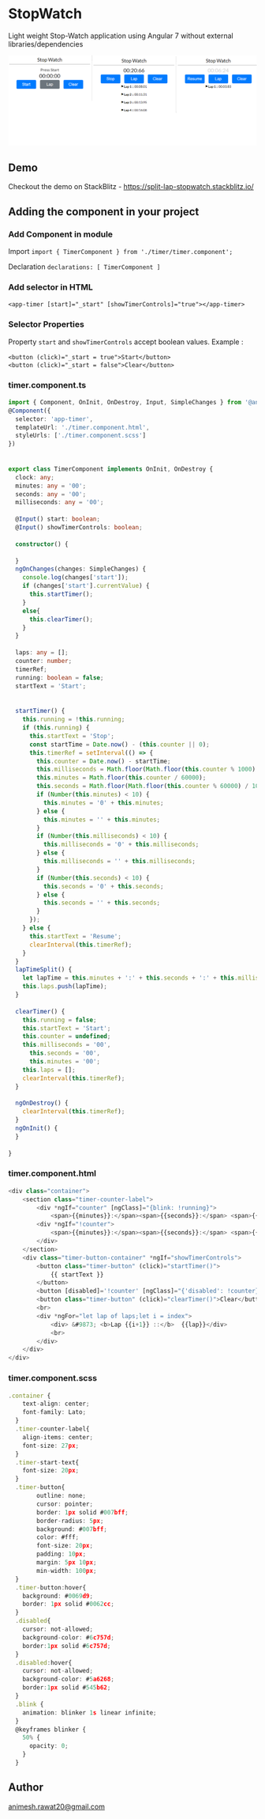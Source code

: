 # StopWatch

Light weight Stop-Watch application using Angular 7 without external libraries/dependencies

![alt text](img/stopwatch.png)

## Demo

Checkout the demo on StackBlitz - https://split-lap-stopwatch.stackblitz.io/ 

## Adding the component in your project

### Add Component in module
Import
`
import { TimerComponent } from './timer/timer.component';
`

Declaration
`
declarations: [
    TimerComponent
  ]
`

### Add selector in HTML
```
<app-timer [start]="_start" [showTimerControls]="true"></app-timer>
```
### Selector Properties
Property `start` and `showTimerControls` accept boolean values.
Example : 
```
<button (click)="_start = true">Start</button>
<button (click)="_start = false">Clear</button>
```
### timer.component.ts
``` typescript
import { Component, OnInit, OnDestroy, Input, SimpleChanges } from '@angular/core';
@Component({
  selector: 'app-timer',
  templateUrl: './timer.component.html',
  styleUrls: ['./timer.component.scss']
})


export class TimerComponent implements OnInit, OnDestroy {
  clock: any;
  minutes: any = '00';
  seconds: any = '00';
  milliseconds: any = '00';

  @Input() start: boolean;
  @Input() showTimerControls: boolean;

  constructor() {

  }
  ngOnChanges(changes: SimpleChanges) {
    console.log(changes['start']);
    if (changes['start'].currentValue) {
      this.startTimer();
    }
    else{
      this.clearTimer();
    }
  }

  laps: any = [];
  counter: number;
  timerRef;
  running: boolean = false;
  startText = 'Start';


  startTimer() {
    this.running = !this.running;
    if (this.running) {
      this.startText = 'Stop';
      const startTime = Date.now() - (this.counter || 0);
      this.timerRef = setInterval(() => {
        this.counter = Date.now() - startTime;
        this.milliseconds = Math.floor(Math.floor(this.counter % 1000) / 10).toFixed(0);
        this.minutes = Math.floor(this.counter / 60000);
        this.seconds = Math.floor(Math.floor(this.counter % 60000) / 1000).toFixed(0);
        if (Number(this.minutes) < 10) {
          this.minutes = '0' + this.minutes;
        } else {
          this.minutes = '' + this.minutes;
        }
        if (Number(this.milliseconds) < 10) {
          this.milliseconds = '0' + this.milliseconds;
        } else {
          this.milliseconds = '' + this.milliseconds;
        }
        if (Number(this.seconds) < 10) {
          this.seconds = '0' + this.seconds;
        } else {
          this.seconds = '' + this.seconds;
        }
      });
    } else {
      this.startText = 'Resume';
      clearInterval(this.timerRef);
    }
  }
  lapTimeSplit() {
    let lapTime = this.minutes + ':' + this.seconds + ':' + this.milliseconds;
    this.laps.push(lapTime);
  }

  clearTimer() {
    this.running = false;
    this.startText = 'Start';
    this.counter = undefined;
    this.milliseconds = '00',
      this.seconds = '00',
      this.minutes = '00';
    this.laps = [];
    clearInterval(this.timerRef);
  }

  ngOnDestroy() {
    clearInterval(this.timerRef);
  }
  ngOnInit() {
  }

}
```

### timer.component.html
``` typescript
<div class="container">
	<section class="timer-counter-label">
		<div *ngIf="counter" [ngClass]="{blink: !running}">
			<span>{{minutes}}:</span><span>{{seconds}}:</span> <span>{{milliseconds}}</span> </div>
		<div *ngIf="!counter">
			<span>{{minutes}}:</span><span>{{seconds}}:</span> <span>{{milliseconds}}</span>
		</div>
	</section>
	<div class="timer-button-container" *ngIf="showTimerControls">
		<button class="timer-button" (click)="startTimer()">
			{{ startText }}
		</button>
		<button [disabled]='!counter' [ngClass]="{'disabled': !counter}" class="timer-button" (click)="lapTimeSplit()">Lap</button>
		<button class="timer-button" (click)="clearTimer()">Clear</button>
		<br>
		<div *ngFor="let lap of laps;let i = index">
			<div> &#9873; <b>Lap {{i+1}} ::</b>  {{lap}}</div>
			<br>
		</div>
	</div>
</div>
```

### timer.component.scss
``` typescript
.container {
    text-align: center;
    font-family: Lato;
  }
  .timer-counter-label{
    align-items: center;
    font-size: 27px;
  }
  .timer-start-text{
    font-size: 20px;
  }
  .timer-button{
        outline: none;
        cursor: pointer;
        border: 1px solid #007bff;
        border-radius: 5px;
        background: #007bff;
        color: #fff;
        font-size: 20px;
        padding: 10px;
        margin: 5px 10px;
        min-width: 100px;
  }
  .timer-button:hover{
    background: #0069d9;
    border: 1px solid #0062cc;
  }
  .disabled{
    cursor: not-allowed;
    background-color: #6c757d;
    border:1px solid #6c757d;
  }
  .disabled:hover{
    cursor: not-allowed;
    background-color: #5a6268;
    border:1px solid #545b62;
  }
  .blink {
    animation: blinker 1s linear infinite;
  }
  @keyframes blinker {
    50% {
      opacity: 0;
    }
  }
```


## Author

animesh.rawat20@gmail.com
